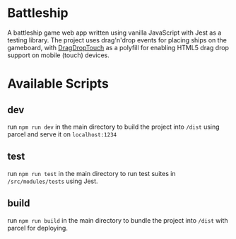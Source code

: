 # Battleship
A battleship game web app written using vanilla JavaScript with Jest as a testing library. The project uses drag'n'drop events for placing ships on the gameboard, with [DragDropTouch](https://github.com/Bernardo-Castilho/dragdroptouch) as a polyfill for enabling HTML5 drag drop support on mobile (touch) devices.


# Available Scripts
## dev
run `npm run dev` in the main directory to build the project into `/dist` using parcel and serve it on `localhost:1234`
## test
run `npm run test` in the main directory to run test suites in `/src/modules/tests` using Jest.
## build
run `npm run build` in the main directory to bundle the project into `/dist` with parcel for deploying.